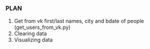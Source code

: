 ### PLAN

1. Get from vk first/last names, city and bdate of people (get_users_from_vk.py)
2. Clearing data
3. Visualizing data
